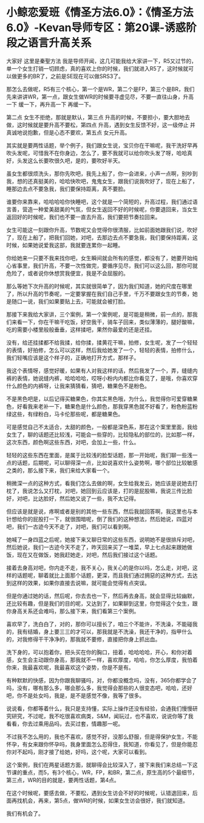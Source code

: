 # 小鲸恋爱班《情圣方法6.0》：《情圣方法6.0》-Kevan导师专区：第20课-诱惑阶段之语言升高关系

大家好 这里是秦聖方法 我是导师开闻，这几可能我给大家讲一下，R5又过节的，单一个女生打销一切顾虑，真的喜欢上你的时候，我们就进入R5了，这时候就可以做更多的BR了，之前是SE现在可以做SRS3了。

那怎么去做呢，R5有三个核心，第一个是WR，第二个是FP，第三个是BR，我们先来讲讲WR，第一点，跟女生做WR的时候要寻虚见尽，不要一直往山身，升高一下 缓一下，再升高一下 再缓一下。

第二点 女生不拒绝，那就是默认，第三点 升高的时候，不要担小，要大胆地去做，这时候就是要升高不要松，第四点 升高，遇到女生反馈不好，这一级停止 并真诚地说抱歉，但是心态不要欢，第五点 女元升高。

其实就是要两性话题，举个例子，我们跟女生说，宝贝你在干嘛呢，我干洗好早再吹头发呢，可惜我不在你身边，怎么了，要不我就可以给你吹头发了呀，哈哈真好，头发这么长要吹很久吧，是的，要吹好半天。

虽女生都很烦洗头，那你先吹吧，我先上船了，你一会进来，小声一点啊，别吵到我，想的还真挺美的，哈哈快吹吧，鬼鬼女生，跟我们说我吹好了，现在上船了，睡那边去点不要急我，我们要保持距离，真不要脸。

谁要你来靠来，哈哈哈哈你快睡吧，这个就是一个简短的，升高过程，我们通过语言善，营造一种爱美甜美的气氛，但女生返回不好的时候呢，你要退回来，当女生返回好的时候呢，我们也不要一直去升高，我们要把节奏拉回来。

女生可能这一刻跟你升高，节数呢又会觉得你很清服，比如前面她跟我们说，吹好了，现在上船了，把我们回她，对吧，去那边去点不要急我，我们要保持距离，这时候，如果她说爱我这部，我就要连累你一起睡。

你给她来一只要不我来找你吧，女生瞬间就会所有的感觉，都没有了，她要开始纯心省事里，我们升高，不要一次性做完，要循序见尽，我们可以这么回，那你可就危险了，或者说你休想赏我便宜，我是不会屈服的。

那么等她下次升高的时候呢，其实就很简单了，因为我们知道，她的尺度在哪里了，所以升高的节奏呢，一定要掌握在我们自己手里，千万不要跟女生的节奏，她是随口一说，我们如果要贴上去，可能就会被打脸。

那接下来我给大家讲，三个案例，第一个案例呢，是可能是稍微，前一点的，那我们来看一下，你在干嘛干吃饭，好空我干，骑车子回来，类似薄薄的，腿好酸嘛，吃的需要小楼里般般垂垂，这样揉吧，果然你最爱的还是还挂。

没有，给还挂揉都不给我揉，给你揉，揉黄花干嘛，拍修，女生呢，发了一个轻轻的表情，好拍修，怎么可以这样，然后我给她发了一个，轻轻的表情，拍修什么，我们轻嘴应该是这个样子的，正确地打开方式，那样子。

我这个表情呀，感觉好暖，如果有人对我这样的话，然后我发了一个，弄，缝缝内裤的表情，她说缝内裤，哈哈哈哈，哎呀小粉内内都比你看见了，是哦，你喜欢穿什么颜色的内裤呀，让我来猜猜看，猜吧，糖果色不是粉色。

不是黑色吧是，以后记得买糖果色，你其实黑色哦，为什么，我觉得你可爱穿糖果色，好看我来老补一下，糖果色是什么颜色，那我穿黑色就不好看了，粉色粉蓝粉绿这些，有绿粉白，马卡伦那些呢，都是糖果色。

可是感觉自己不太适合，太甜的颜色，一般都是深色系，那在这个案里里面，我给女生了，聊的话题还比较浅，可能会一些穿的，比较隐私的部位的，比如那一样，这次东西，颜色啊这些东西，对吧，会加上一些，什么。

轻轻的这些东西在里面，是属于比较浅的脸型话题，那一开始呢，我们聊一些浅一点的话题，后期呢，可以聊得深一点，比如说喜欢什么姿势啊，哪个部位比较敏感之类的，那么接下来，我们来给大家看一个。

稍微深一点的这种方式，看我们怎么去做的啊，女生给我发云，她应该是说她去打枕了，我说怎么又打枕，对吧，她回到云应该是，打的是屁股嘛，我说三传比脸好，对吧，比达脸好，然后她又说了一些，我不太记得。

但应该是就是说，疼啊或者是别的其他一些东西，然后我就回答啊，我这里也与本针想给你的屁股打一下，就很围暗呢，倒了我们的这种想法，然后她说，四蓝对吧，我们一古迹今天不走了，对吧，我们可以看到啊。

她喊了一身四蓝之后呢，她接下来又聊日常的这些东西，说明她不是很排斥对吧，然后她说，我们一古迹今天不走了，昨天回来买了一堆菜，早上七点起来跟她做饭，现在又在做饭，她我赶她走，对吧，然后我们接过这个话题。

接着去身高对吧，你内走不走，我不关心，我关心的是你以吗，怎么走，对吧，这样的话题呢，聊着就比上面那个话题，更深，而且我们通过拥惡的这种方式，去达到这样的效果，如果你直接去说嘛，就可能会觉得有点突误。

但是你通过她的话，然后呢，你去去也一下，然后再去身高，就会显得比较幽默，还比较有趣，但是我们的目的呢，又达到了，如果聊到这里，你觉得这个女生，跟你身高关系还会难吗，那么接下来，我们看第三个案例。

喜欢早了，洗白白了，对的，那你可以擅长了，咱三个不能许，不洗澡，不能碰我的，我有结婚，身上要三三的才可以，那我就是不洗澡，我还干净的，指甲什么的，对我修得干干净净的，那我就不要修，直接把你身上抓出血。

洗下身的，可以抱着你，把头买在你的胸口，扭着，哈哈哈哈，开心，和你对着感，女生会主动跟你身高，那我就不一样，喜欢厚度，哈哈，你怎么厚度，我怕着你来，我最喜欢呢，我最喜欢这个姿势，你是不是有。

有种默默的快感，因为你跟我聊骚吗，对，你都没概念吗，没有，365你都学会了吗，没有，哪有那么多，哪会那么多，我觉得会那些的人很变态吧，哈哈，还好吧，你不是处女吗，我是，是不是感觉不像，我等了很多。

说说看，你都等着什么，我只是支持懂，实际上操作还没有经验，会通我们慢慢研究研究，不过呢，我不吃很喜欢病类，S&M，闻玩过，也不喜欢，说说你等了我看看，你去过乘用品吗，去买过套，情趣那一呢。

不过我不怎么用的，我也不喜欢，感觉不好，没那么舒服，但是得保护女生，不能怀孕，有女来跟你怀孕吗，我身里面怎么忍得住，我知道，你看见了，但是你能忍你对不起吗，刚才接了给她，好吗，这个呢，大家可以看到。

这个案例，我们在两星话题方面，就聊得会比较深入了，接下来我们来总结一下这节课的重点，而5，有3个核心，WR，FP，和BR，第二点，原生高的5个最细节，第三点，WR的目的就是，要两性话题，第4点。

在这个时候呢，要感去做，不要松，遇到女生访会不好的时候呢，认错退回来，后面再找机会，再来，第5点，做WR的时候，如果女生访会很好，我们就知道。

我们有机会了。